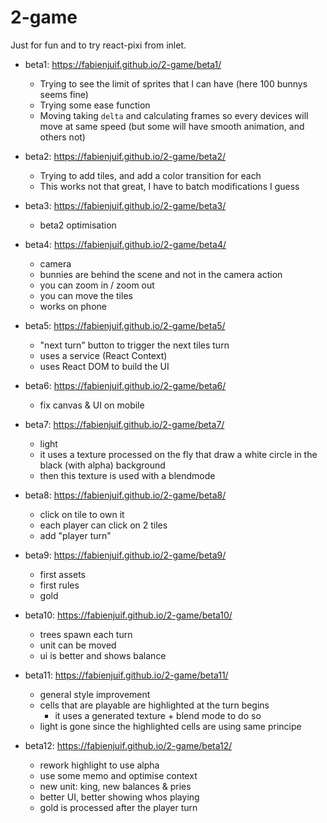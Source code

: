 # 2-game

Just for fun and to try react-pixi from inlet.

- beta1: https://fabienjuif.github.io/2-game/beta1/
  * Trying to see the limit of sprites that I can have (here 100 bunnys seems fine)
  * Trying some ease function
  * Moving taking `delta` and calculating frames so every devices will move at same speed (but some will have smooth animation, and others not)

- beta2: https://fabienjuif.github.io/2-game/beta2/
  * Trying to add tiles, and add a color transition for each
  * This works not that great, I have to batch modifications I guess

- beta3: https://fabienjuif.github.io/2-game/beta3/
  * beta2 optimisation

- beta4: https://fabienjuif.github.io/2-game/beta4/
  * camera
  * bunnies are behind the scene and not in the camera action
  * you can zoom in / zoom out
  * you can move the tiles
  * works on phone

- beta5: https://fabienjuif.github.io/2-game/beta5/
  * "next turn" button to trigger the next tiles turn
  * uses a service (React Context)
  * uses React DOM to build the UI

- beta6: https://fabienjuif.github.io/2-game/beta6/
  * fix canvas & UI on mobile

- beta7: https://fabienjuif.github.io/2-game/beta7/
  * light
  * it uses a texture processed on the fly that draw a white circle in the black (with alpha) background
  * then this texture is used with a blendmode

- beta8: https://fabienjuif.github.io/2-game/beta8/
  * click on tile to own it
  * each player can click on 2 tiles
  * add "player turn"

- beta9: https://fabienjuif.github.io/2-game/beta9/
  * first assets
  * first rules
  * gold

- beta10: https://fabienjuif.github.io/2-game/beta10/
  * trees spawn each turn
  * unit can be moved
  * ui is better and shows balance

- beta11: https://fabienjuif.github.io/2-game/beta11/
  * general style improvement
  * cells that are playable are highlighted at the turn begins
    - it uses a generated texture + blend mode to do so
  * light is gone since the highlighted cells are using same principe


- beta12: https://fabienjuif.github.io/2-game/beta12/
  * rework highlight to use alpha
  * use some memo and optimise context
  * new unit: king, new balances & pries
  * better UI, better showing whos playing
  * gold is processed after the player turn
